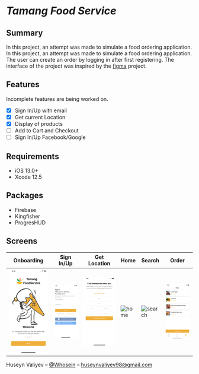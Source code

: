 # *Tamang Food Service*

## Summary

In this project, an attempt was made to simulate a food ordering application. In this project, an attempt was made to simulate a food ordering application. The user can create an order by logging in after first registering. The interface of the project was inspired by the [figma](https://www.figma.com/community/file/992304109173819815) project.

## Features

Incomplete features are being worked on.

- [x] Sign In/Up with email
- [x] Get current Location
- [x] Display of products
- [ ] Add to Cart and Checkout
- [ ] Sign In/Up Facebook/Google

## Requirements

- iOS 13.0+
- Xcode 12.5

## Packages

- Firebase
- Kingfisher
- ProgresHUD

## Screens

| Onboarding | Sign In/Up | Get Location | Home | Search | Order |
| --- | --- | --- | --- | --- | --- |
| ![onboarding](gifs/onboarding.gif) | ![sign](gifs/signIn:Up.gif) | ![location](gifs/getLocation.gif) | ![home](gifs/home.gif) | ![search](gifs/search.gif) | ![order](gifs/order.gif) |


Huseyn Valiyev – [@Whosein](https://twitter.com/valiyevhuseyn) – huseynvaliyev98@gmail.com
